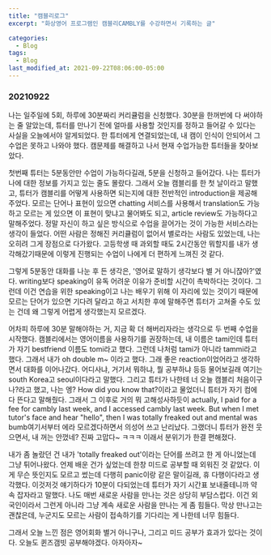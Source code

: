 ```yaml
---
title: "캠블리로그"
excerpt: "화상영어 프로그램인 캠블리CAMBLY를 수강하면서 기록하는 글"

categories:
  - Blog
tags:
  - Blog
last_modified_at: 2021-09-22T08:06:00-05:00
---
```

### 20210922
나는 일주일에 5회, 하루에 30분짜리 커리큘럼을 신청했다. 30분을 한꺼번에 다 써야하는 줄 알았는데, 튜터를 만나기 전에 얼마를 사용할 것인지를 정하고 들어갈 수 있다는 사실을 오늘에서야 알게되었다.
한 튜터에게 연결되었는데, 내 캠이 인식이 안되어서 그 수업은 못하고 나와야 했다. 캠문제를 해결하고 나서 현재 수업가능한 튜터들을 찾아보았다.

첫번째 튜터는 5분동안만 수업이 가능하다길래, 5분을 신청하고 들어갔다. 나는 튜터가 나에 대한 정보를 가지고 있는 줄도 몰랐다. 그래서 오늘 캠블리를 한 첫 날이라고 말했고, 튜터가 캠블리를 어떻게 사용하면 되는지에 대한
전반적인 introduction을 제공해주었다. 모르는 단어나 표현이 있으면 chatting 서비스를 사용해서 translation도 가능하고 모르는 게 있으면 이 표현이 맞냐고 물어봐도 되고, article review도 가능하다고 말해주었다.
정말 자신이 하고 싶은 방식으로 수업을 끌어가는 것이 가능한 서비스라는 생각이 들었다. 어떤 사람은 정해진 커리큘럼이 없어서 별로라는 사람도 있었는데, 나는 오히려 그게 장점으로 다가왔다.
고등학생 때 과외할 때도 2시간동안 뭐할지를 내가 생각해갔기때문에 이렇게 진행되는 수업이 나에게 더 편하게 느껴진 것 같다.

그렇게 5분동안 대화를 나눈 후 든 생각은, '영어로 말하기 생각보다 별 거 아니잖아?'였다. writing보다 speaking이 유독 어려운 이유가 준비할 시간이 촉박하다는 것이다. 그런데 이건 연습을 위한 speaking이고 나는 배우기 위해 이 자리에 있는 것이기 때문에 모르는 단어가 있으면 기다려 달라고 하고 서치한 후에 말해주면 튜터가 고쳐줄 수도 있는 건데 왜 그렇게 어렵게 생각했는지 모르겠다.

어차피 하루에 30분 말해야하는 거, 지금 확 더 해버리자라는 생각으로 두 번째 수업을 시작했다. 캠블리에서는 영어이름을 사용하기를 권장하는데, 내 이름은 tami인데 튜터가 자기 bestfriend 이름도 tomi라고 했다. 그런데 나처럼 tami가 아니라 tammi라고 했다. 그래서 내가 oh double m~ 이라고 했다. 그래 좋은 reaction이었어라고 생각하면서 대화를 이어나갔다. 어디사냐, 거기서 뭐하냐, 뭘 공부하냐 등등 물어보길래 여기는 south Korea고 seoul이다라고 말했다. 그리고 튜터가 나한테 너 오늘 캠블리 처음이구나?라고 했고, 나는 엥? How did you know that?이라고 물었더니 튜터가 자기 컴에 다 뜬다고 말해줬다. 그래서 그 이후로 거의 뭐 고해성사하듯이 actually, I paid for a fee for cambly last week, and I accessed cambly last week. But when I met tutor's face and hear "hello", then I was totally freaked out and mental was bumb여기서부터 에라 모르겠다하면서 의성어 쓰고 난리났다. 그랬더니 튜터가 완전 웃으면서, 내 꺼는 안껐네? 진짜 고맙다~ ㅋㅋㅋ 이래서 분위기가 한결 편해졌다.

내가 좀 놀랐던 건 내가 'totally freaked out'이라는 단어를 쓰려고 한 게 아니었는데 그냥 튀어나왔다. 언제 배운 건가 싶었는데 한창 미드로 공부할 때 외워진 것 같았다. 이게 무슨 뜻인지도 모르고 썼는데 다행히 panic이랑 같은 말이길래, 휴 다행이다라고 생각했다. 이것저것 얘기하다가 10분이 다되었는데 튜터가 자기 시간표 보내줄테니까 약속 잡자라고 말했다. 나도 매번 새로운 사람을 만나는 것은 상당히 부담스럽다. 이건 외국인이라서 그런게 아니라 그냥 계속 새로운 사람을 만나는 게 좀 힘들다. 막상 만나고는 괜찮은데, 누군지도 모르는 사람이 접속하기를 기다리는 게 나한테 너무 힘들다.

그래서 오늘 느낀 점은 영어회화 별거 아니구나, 그리고 미드 공부가 효과가 있다는 것이다. 오늘도 퀸즈갬빗 공부해야겠다. 아자아자~
